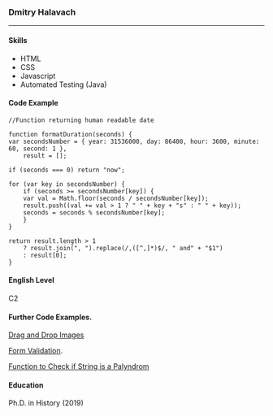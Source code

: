 ### Dmitry Halavach

---

#### Skills

- HTML
- CSS
- Javascript
- Automated Testing (Java)

#### Code Example

    //Function returning human readable date

    function formatDuration(seconds) {
    var secondsNumber = { year: 31536000, day: 86400, hour: 3600, minute: 60, second: 1 },
        result = [];

    if (seconds === 0) return "now";

    for (var key in secondsNumber) {
        if (seconds >= secondsNumber[key]) {
        var val = Math.floor(seconds / secondsNumber[key]);
        result.push((val += val > 1 ? " " + key + "s" : " " + key));
        seconds = seconds % secondsNumber[key];
        }
    }

    return result.length > 1
        ? result.join(", ").replace(/,([^,]*)$/, " and" + "$1")
        : result[0];
    }

#### English Level

C2

#### Further Code Examples.

[Drag and Drop Images](https://replit.com/@DmitryHalavach/drag-and-drop#index.html)

[Form Validation](https://replit.com/@DmitryHalavach/form-validation#index.html).

[Function to Check if String is a Palyndrom](https://replit.com/@DmitryHalavach/palindrom-no-recursion#script.js)

#### Education

Ph.D. in History (2019)
